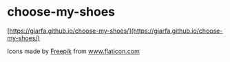 # choose-my-shoes

[https://giarfa.github.io/choose-my-shoes/](https://giarfa.github.io/choose-my-shoes/)

<div>Icons made by <a href="https://www.freepik.com" title="Freepik">Freepik</a> from <a href="https://www.flaticon.com/" title="Flaticon">www.flaticon.com</a></div>